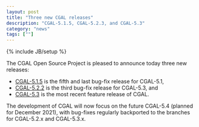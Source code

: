 ```yaml
---
layout: post
title: "Three new CGAL releases"
description: "CGAL-5.1.5, CGAL-5.2.3, and CGAL-5.3"
category: "news"
tags: [""]
---
```

{% include JB/setup %}

<div markdown="1">
The CGAL Open Source Project is pleased to announce today three new releases:

  * [CGAL-5.1.5](/2021/07/06/cgal515) is the fifth and last bug-fix release for CGAL-5.1,
  * [CGAL-5.2.2](/2021/07/06/cgal523) is the third bug-fix release for CGAL-5.3, and
  * [CGAL-5.3](/2021/07/06/cgal53) is the most recent feature release of CGAL.

The development of CGAL will now focus on the future CGAL-5.4 (planned for December 2021), with bug-fixes regularly backported to the branches for CGAL-5.2.x and CGAL-5.3.x.

</div>
